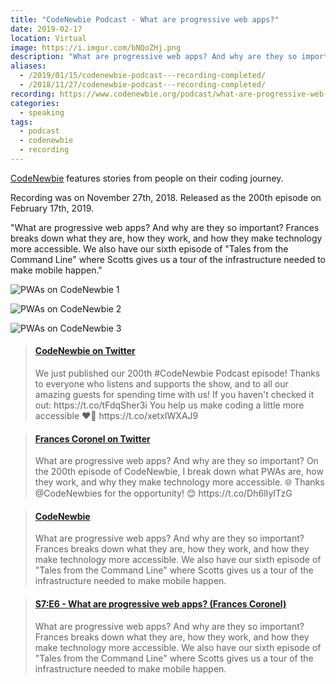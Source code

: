 ```yaml
---
title: "CodeNewbie Podcast - What are progressive web apps?"
date: 2019-02-17
location: Virtual
image: https://i.imgur.com/bNQoZHj.png
description: "What are progressive web apps? And why are they so important? On the 200th episode of CodeNewbie, I break down what progressive web apps are, how they work, and why they make the web more accessible. 🎙️"
aliases:
  - /2019/01/15/codenewbie-podcast---recording-completed/
  - /2018/11/27/codenewbie-podcast---recording-completed/
recording: https://www.codenewbie.org/podcast/what-are-progressive-web-apps
categories:
  - speaking
tags:
  - podcast
  - codenewbie
  - recording
---
```


[CodeNewbie](https://www.codenewbie.org/podcast) features stories from people on their coding journey.

Recording was on November 27th, 2018. Released as the 200th episode on February 17th, 2019.

"What are progressive web apps? And why are they so important? Frances breaks down what they are, how they work, and how they make technology more accessible. We also have our sixth episode of "Tales from the Command Line" where Scotts gives us a tour of the infrastructure needed to make mobile happen."

![PWAs on CodeNewbie 1](https://i.imgur.com/bNQoZHj.png)

![PWAs on CodeNewbie 2](https://i.imgur.com/ll2j5KG.png)

![PWAs on CodeNewbie 3](https://i.imgur.com/kNBqnnA.png)

<blockquote class="embedly-card" data-card-controls="0"><h4><a href="https://twitter.com/CodeNewbies/status/1097388458480263168">CodeNewbie on Twitter</a></h4><p>We just published our 200th #CodeNewbie Podcast episode! Thanks to everyone who listens and supports the show, and to all our amazing guests for spending time with us! If you haven't checked it out: https://t.co/tFdqSher3i You help us make coding a little more accessible ❤️🤗 https://t.co/xetxIWXAJ9</p></blockquote>
<script async src="//cdn.embedly.com/widgets/platform.js" charset="UTF-8"></script>

<blockquote class="embedly-card" data-card-controls="0"><h4><a href="https://twitter.com/fvcproductions/status/1098032944533463040">Frances Coronel on Twitter</a></h4><p>What are progressive web apps? And why are they so important? On the 200th episode of CodeNewbie, I break down what PWAs are, how they work, and why they make technology more accessible. 🌐 Thanks @CodeNewbies for the opportunity! 😊 https://t.co/Dh6lIyITzG</p></blockquote>
<script async src="//cdn.embedly.com/widgets/platform.js" charset="UTF-8"></script>

<blockquote class="embedly-card" data-card-controls="0"><h4><a href="https://www.codenewbie.org/podcast/what-are-progressive-web-apps">CodeNewbie</a></h4><p>What are progressive web apps? And why are they so important? Frances breaks down what they are, how they work, and how they make technology more accessible. We also have our sixth episode of "Tales from the Command Line" where Scotts gives us a tour of the infrastructure needed to make mobile happen.</p></blockquote>
<script async src="//cdn.embedly.com/widgets/platform.js" charset="UTF-8"></script>

<blockquote class="embedly-card" data-card-controls="0"><h4><a href="https://open.spotify.com/episode/6V4XAeaiox5aDrvdoHu3dv">S7:E6 - What are progressive web apps? (Frances Coronel)</a></h4><p>What are progressive web apps? And why are they so important? Frances breaks down what they are, how they work, and how they make technology more accessible. We also have our sixth episode of "Tales from the Command Line" where Scotts gives us a tour of the infrastructure needed to make mobile happen.</p></blockquote>
<script async src="//cdn.embedly.com/widgets/platform.js" charset="UTF-8"></script>
